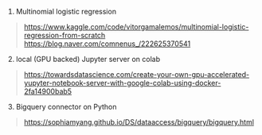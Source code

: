 1. Multinomial logistic regression

  > https://www.kaggle.com/code/vitorgamalemos/multinomial-logistic-regression-from-scratch
  > https://blog.naver.com/comnenus_/222625370541


2. local (GPU backed) Jupyter server on colab

  > https://towardsdatascience.com/create-your-own-gpu-accelerated-yupyter-notebook-server-with-google-colab-using-docker-2fa14900bab5


3. Bigquery connector on Python

  > https://sophiamyang.github.io/DS/dataaccess/bigquery/bigquery.html
